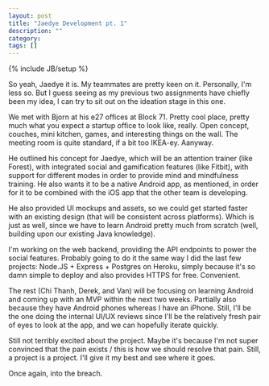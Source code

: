 ```yaml
---
layout: post
title: "Jaedye Development pt. 1"
description: ""
category:
tags: []
---
```

{% include JB/setup %}

So yeah, Jaedye it is. My teammates are pretty keen on it. Personally, I'm less so. But I guess seeing as my previous two assignments have chiefly been my idea, I can try to sit out on the ideation stage in this one.

We met with Bjorn at his e27 offices at Block 71. Pretty cool place, pretty much what you expect a startup office to look like, really. Open concept, couches, mini kitchen, games, and interesting things on the wall. The meeting room is quite standard, if a bit too IKEA-ey. Aanyway.

He outlined his concept for Jaedye, which will be an attention trainer (like Forest), with integrated social and gamification features (like Fitbit), with support for different modes in order to provide mind and mindfulness training. He also wants it to be a native Android app, as mentioned, in order for it to be combined with the iOS app that the other team is developing.

He also provided UI mockups and assets, so we could get started faster with an existing design (that will be consistent across platforms). Which is just as well, since we have to learn Android pretty much from scratch (well, building upon our existing Java knowledge).

I'm working on the web backend, providing the API endpoints to power the social features. Probably going to do it the same way I did the last few projects: Node.JS + Express + Postgres on Heroku, simply because it's so damn simple to deploy and also provides HTTPS for free. Convenient.

The rest (Chi Thanh, Derek, and Van) will be focusing on learning Android and coming up with an MVP within the next two weeks. Partially also because they have Android phones whereas I have an iPhone. Still, I'll be the one doing the internal UI/UX reviews since I'll be the relatively fresh pair of eyes to look at the app, and we can hopefully iterate quickly.

Still not terribly excited about the project. Maybe it's because I'm not super convinced that the pain exists / this is how we should resolve that pain. Still, a project is a project. I'll give it my best and see where it goes.

Once again, into the breach.
